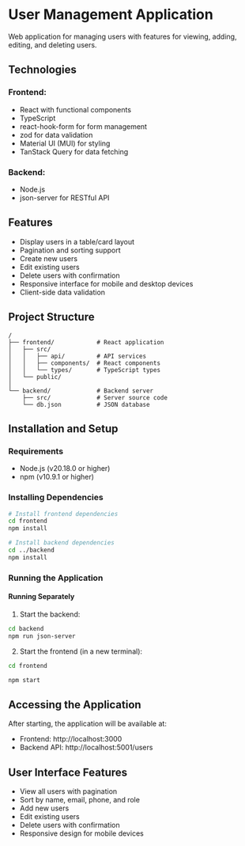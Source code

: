 # User Management Application

Web application for managing users with features for viewing, adding, editing, and deleting users.

## Technologies

### Frontend:

-   React with functional components
-   TypeScript
-   react-hook-form for form management
-   zod for data validation
-   Material UI (MUI) for styling
-   TanStack Query for data fetching

### Backend:

-   Node.js
-   json-server for RESTful API

## Features

-   Display users in a table/card layout
-   Pagination and sorting support
-   Create new users
-   Edit existing users
-   Delete users with confirmation
-   Responsive interface for mobile and desktop devices
-   Client-side data validation

## Project Structure

```
/
├── frontend/            # React application
│   ├── src/
│   │   ├── api/         # API services
│   │   ├── components/  # React components
│   │   └── types/       # TypeScript types
│   └── public/
│
└── backend/             # Backend server
    ├── src/             # Server source code
    └── db.json          # JSON database
```

## Installation and Setup

### Requirements

-   Node.js (v20.18.0 or higher)
-   npm (v10.9.1 or higher)

### Installing Dependencies

```bash
# Install frontend dependencies
cd frontend
npm install

# Install backend dependencies
cd ../backend
npm install
```

### Running the Application

#### Running Separately

1. Start the backend:

```bash
cd backend
npm run json-server
```

2. Start the frontend (in a new terminal):

```bash
cd frontend

npm start
```

## Accessing the Application

After starting, the application will be available at:

-   Frontend: http://localhost:3000
-   Backend API: http://localhost:5001/users

## User Interface Features

-   View all users with pagination
-   Sort by name, email, phone, and role
-   Add new users
-   Edit existing users
-   Delete users with confirmation
-   Responsive design for mobile devices
